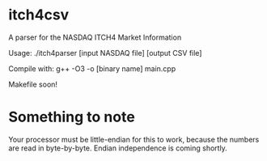 itch4csv
========

A parser for the NASDAQ ITCH4 Market Information

Usage: ./itch4parser [input NASDAQ file] [output CSV file]

Compile with: g++ -O3 -o [binary name] main.cpp

Makefile soon! 

Something to note
====
Your processor must be little-endian for this to work, because the numbers are read in byte-by-byte.  Endian independence is coming shortly.

